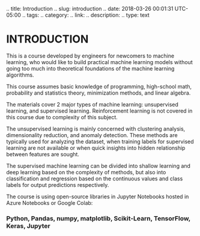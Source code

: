 .. title: Introduction
.. slug: introduction
.. date: 2018-03-26 00:01:31 UTC-05:00
.. tags: 
.. category: 
.. link: 
.. description: 
.. type: text


# INTRODUCTION

This is a course developed by engineers for newcomers to machine learning, who would like to build practical machine learning models without going too much into theoretical foundations of the machine learning algorithms.

This course assumes basic knowledge of programming, high-school math, probability and statistics theory, minimization methods, and linear algebra.

The materials cover 2 major types of machine learning: unsupervised learning, and supervised learning. Reinforcement learning is not covered in this course due to complexity of this subject.

The unsupervised learning is mainly concerned with clustering analysis, dimensionality reduction, and anomaly detection. These methods are typically used for analyzing the dataset, when training labels for supervised learning are not available or when quick insights into hidden relationship between features are sought.

The supervised machine learning can be divided into shallow learning and deep learning based on the complexity of methods, but also into classification and regression based on the continuous values and class labels for output predictions respectively. 

The course is using open-source libraries in Jupyter Notebooks hosted in Azure Notebooks or Google Colab:

### Python, Pandas, numpy, matplotlib, Scikit-Learn, TensorFlow, Keras, Jupyter
